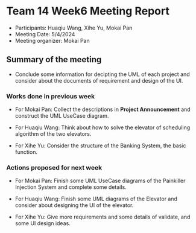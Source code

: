 # Team 14 Week6 Meeting Report

- Participants: Huaqiu Wang, Xihe Yu, Mokai Pan
- Meeting Date: 5/4/2024
- Meeting organizer: Mokai Pan

## Summary of the meeting

- Conclude some information for decipting the UML of each project and consider about the documents of requirement and design of the UI.

### Works done in previous week

- For Mokai Pan: Collect the descriptions in **Project Announcement** and construct the UML UseCase diagram.

- For Huaqiu Wang: Think about how to solve the elevator of scheduling algorithm of the two elevators.

- For Xihe Yu: Consider the structure of the Banking System, the basic function.

### Actions proposed for next week

- For Mokai Pan: Finish some UML UseCase diagrams of the Painkiller Injection System and complete some details.

- For Huaqiu Wang: Finish some UML diagrams of the Elevator and consider about designing the UI of the elevator.

- For Xihe Yu: Give more requirements and some details of validate, and some UI design ideas.

